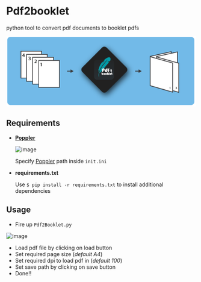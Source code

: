# Pdf2booklet
python tool to convert pdf documents to booklet pdfs
<p align="center">
  <img src="https://github.com/bruhmese-python/Pdf2booklet/blob/main/src/pdf2booklet.png"/>
</p>
 
## Requirements
- [**Poppler**](https://poppler.freedesktop.org/)

  ![image](https://user-images.githubusercontent.com/84170133/132122236-6f26f89e-7dc7-4ed4-a8f7-86fe26e3416f.png)
 
   Specify [Poppler](https://poppler.freedesktop.org/) path inside `init.ini`
 
 - **requirements.txt**

   Use `$ pip install -r requirements.txt` to install additional dependencies

## Usage
  
  - Fire up `Pdf2Booklet.py`
  
  ![image](https://user-images.githubusercontent.com/84170133/132122699-7046b915-9f7f-430e-9d82-cec0c17c10ee.png)
  
  - Load pdf file by clicking on load button
  - Set required page size (*default A4*)
  - Set required dpi to load pdf in (*default 100*)
  - Set save path by clicking on save button
  - Done!!


